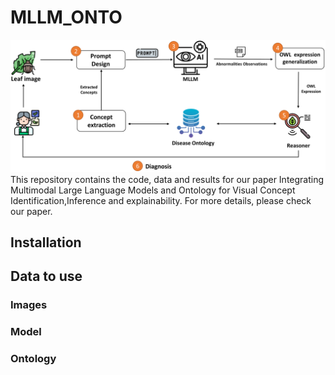 # MLLM_ONTO
![Alt Text](framework.png)
This repository contains the code, data and results for our paper Integrating Multimodal Large Language Models and Ontology for Visual Concept Identification,Inference and explainability.
For more details, please check our paper.

## Installation

## Data to use

### Images

### Model

### Ontology


